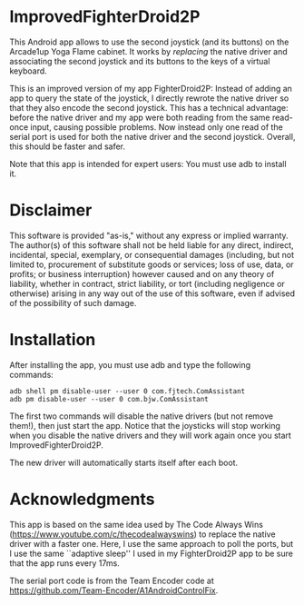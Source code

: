 # ImprovedFighterDroid2P

This Android app allows to use the second joystick (and its buttons) on the Arcade1up Yoga Flame cabinet.
It works by *replacing* the native driver and associating the second joystick and its buttons to the keys of a virtual keyboard.

This is an improved version of my app FighterDroid2P: Instead of adding an app to query the state of the joystick, I directly rewrote the native driver so that they also encode the second joystick. This has a technical advantage: before the native driver and my app were both reading from the same read-once input, causing possible problems. Now instead only one read of the serial port is used for both the native driver and the second joystick. Overall, this should be faster and safer.

Note that this app is intended for expert users: You must use adb to install it.

# Disclaimer

This software is provided "as-is," without any express or implied warranty. The author(s) of this software shall not be held liable for any direct, indirect, incidental, special, exemplary, or consequential damages (including, but not limited to, procurement of substitute goods or services; loss of use, data, or profits; or business interruption) however caused and on any theory of liability, whether in contract, strict liability, or tort (including negligence or otherwise) arising in any way out of the use of this software, even if advised of the possibility of such damage.

# Installation

After installing the app, you must use adb and type the following commands:

```
adb shell pm disable-user --user 0 com.fjtech.ComAssistant
adb pm disable-user --user 0 com.bjw.ComAssistant
```
The first two commands will disable the native drivers (but not remove them!), then just start the app. Notice that the joysticks will stop working when you disable the native drivers and they will work again once you start ImprovedFighterDroid2P.

The new driver will automatically starts itself after each boot.

# Acknowledgments

This app is based on the same idea used by The Code Always Wins (https://www.youtube.com/c/thecodealwayswins) to replace the native driver with a faster one. Here, I use the same approach to poll the ports, but I use the same ``adaptive sleep'' I used in my FighterDroid2P app to be sure that the app runs every 17ms.

The serial port code is from the Team Encoder code at https://github.com/Team-Encoder/A1AndroidControlFix.

